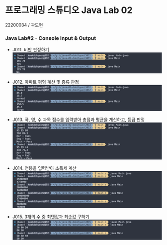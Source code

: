 # 프로그래밍 스튜디오 Java Lab 02
22200034 / 곽도현

### Java Lab#2 - Console Input & Output
- J011. 비만 판정하기
  ![J011](./captures/J011.png)

- J012. 아파트 평형 계산 및 종류 판정
  ![J012](./captures/J012.png)

- J013. 국, 영, 수 과목 점수를 입력받아 총점과 평균을 계산하고, 등급 판정
  ![J013](./captures/J013.png)

- J014. 연봉을 입력받아 소득세 계산
  ![J014](./captures/J014.png)

- J015. 3개의 수 중 최댓값과 최솟값 구하기
  ![J015](./captures/J015.png)